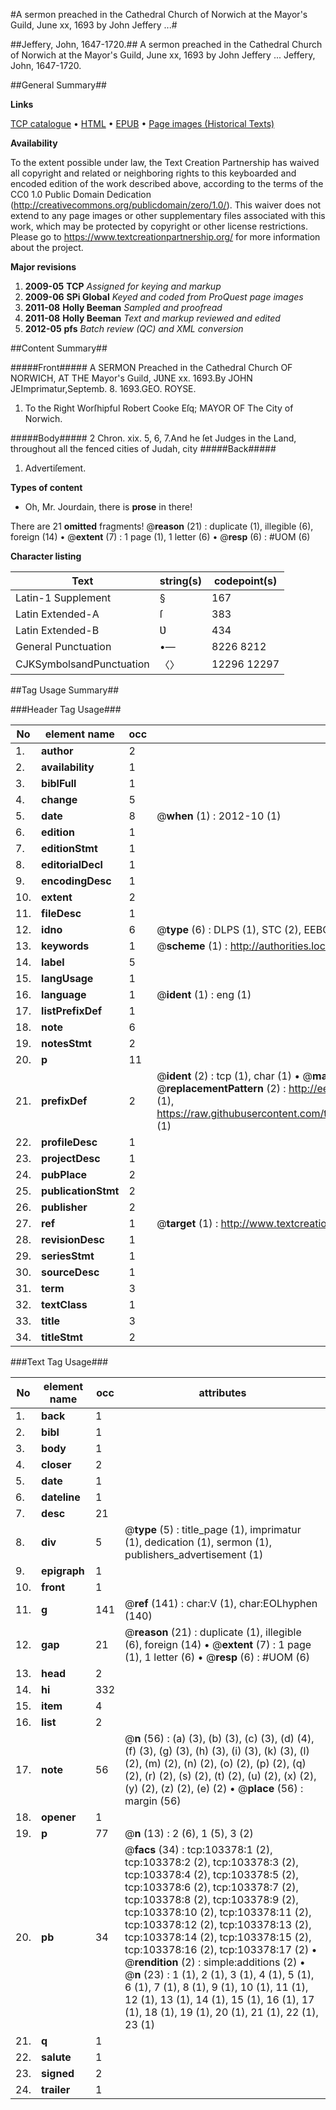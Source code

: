 #A sermon preached in the Cathedral Church of Norwich at the Mayor's Guild, June xx, 1693 by John Jeffery ...#

##Jeffery, John, 1647-1720.##
A sermon preached in the Cathedral Church of Norwich at the Mayor's Guild, June xx, 1693 by John Jeffery ...
Jeffery, John, 1647-1720.

##General Summary##

**Links**

[TCP catalogue](http://www.ota.ox.ac.uk/tcp/)  • 
[HTML](http://tei.it.ox.ac.uk/tcp/Texts-HTML/free/A46/A46712.html)  • 
[EPUB](http://tei.it.ox.ac.uk/tcp/Texts-EPUB/free/A46/A46712.epub) • 
[Page images (Historical Texts)](https://historicaltexts.jisc.ac.uk/eebo-15294242e)

**Availability**

To the extent possible under law, the Text Creation Partnership has waived all copyright and related or neighboring rights to this keyboarded and encoded edition of the work described above, according to the terms of the CC0 1.0 Public Domain Dedication (http://creativecommons.org/publicdomain/zero/1.0/). This waiver does not extend to any page images or other supplementary files associated with this work, which may be protected by copyright or other license restrictions. Please go to https://www.textcreationpartnership.org/ for more information about the project.

**Major revisions**

1. __2009-05__ __TCP__ *Assigned for keying and markup*
1. __2009-06__ __SPi Global__ *Keyed and coded from ProQuest page images*
1. __2011-08__ __Holly Beeman__ *Sampled and proofread*
1. __2011-08__ __Holly Beeman__ *Text and markup reviewed and edited*
1. __2012-05__ __pfs__ *Batch review (QC) and XML conversion*

##Content Summary##

#####Front#####
A SERMON Preached in the Cathedral Church OF NORWICH, AT THE Mayor's Guild, JƲNE xx. 1693.By JOHN JEImprimatur,Septemb. 8. 1693.GEO. ROYSE.
1. To the Right Worſhipful Robert Cooke Eſq; MAYOR OF The City of Norwich.

#####Body#####
2 Chron. xix. 5, 6, 7.And he ſet Judges in the Land, throughout all the fenced cities of Judah, city
#####Back#####

1. Advertiſement.

**Types of content**

  * Oh, Mr. Jourdain, there is **prose** in there!

There are 21 **omitted** fragments! 
 @__reason__ (21) : duplicate (1), illegible (6), foreign (14)  •  @__extent__ (7) : 1 page (1), 1 letter (6)  •  @__resp__ (6) : #UOM (6)

**Character listing**


|Text|string(s)|codepoint(s)|
|---|---|---|
|Latin-1 Supplement|§|167|
|Latin Extended-A|ſ|383|
|Latin Extended-B|Ʋ|434|
|General Punctuation|•—|8226 8212|
|CJKSymbolsandPunctuation|〈〉|12296 12297|

##Tag Usage Summary##

###Header Tag Usage###

|No|element name|occ|attributes|
|---|---|---|---|
|1.|__author__|2||
|2.|__availability__|1||
|3.|__biblFull__|1||
|4.|__change__|5||
|5.|__date__|8| @__when__ (1) : 2012-10 (1)|
|6.|__edition__|1||
|7.|__editionStmt__|1||
|8.|__editorialDecl__|1||
|9.|__encodingDesc__|1||
|10.|__extent__|2||
|11.|__fileDesc__|1||
|12.|__idno__|6| @__type__ (6) : DLPS (1), STC (2), EEBO-CITATION (1), OCLC (1), VID (1)|
|13.|__keywords__|1| @__scheme__ (1) : http://authorities.loc.gov/ (1)|
|14.|__label__|5||
|15.|__langUsage__|1||
|16.|__language__|1| @__ident__ (1) : eng (1)|
|17.|__listPrefixDef__|1||
|18.|__note__|6||
|19.|__notesStmt__|2||
|20.|__p__|11||
|21.|__prefixDef__|2| @__ident__ (2) : tcp (1), char (1)  •  @__matchPattern__ (2) : ([0-9\-]+):([0-9IVX]+) (1), (.+) (1)  •  @__replacementPattern__ (2) : http://eebo.chadwyck.com/downloadtiff?vid=$1&page=$2 (1), https://raw.githubusercontent.com/textcreationpartnership/Texts/master/tcpchars.xml#$1 (1)|
|22.|__profileDesc__|1||
|23.|__projectDesc__|1||
|24.|__pubPlace__|2||
|25.|__publicationStmt__|2||
|26.|__publisher__|2||
|27.|__ref__|1| @__target__ (1) : http://www.textcreationpartnership.org/docs/. (1)|
|28.|__revisionDesc__|1||
|29.|__seriesStmt__|1||
|30.|__sourceDesc__|1||
|31.|__term__|3||
|32.|__textClass__|1||
|33.|__title__|3||
|34.|__titleStmt__|2||


###Text Tag Usage###

|No|element name|occ|attributes|
|---|---|---|---|
|1.|__back__|1||
|2.|__bibl__|1||
|3.|__body__|1||
|4.|__closer__|2||
|5.|__date__|1||
|6.|__dateline__|1||
|7.|__desc__|21||
|8.|__div__|5| @__type__ (5) : title_page (1), imprimatur (1), dedication (1), sermon (1), publishers_advertisement (1)|
|9.|__epigraph__|1||
|10.|__front__|1||
|11.|__g__|141| @__ref__ (141) : char:V (1), char:EOLhyphen (140)|
|12.|__gap__|21| @__reason__ (21) : duplicate (1), illegible (6), foreign (14)  •  @__extent__ (7) : 1 page (1), 1 letter (6)  •  @__resp__ (6) : #UOM (6)|
|13.|__head__|2||
|14.|__hi__|332||
|15.|__item__|4||
|16.|__list__|2||
|17.|__note__|56| @__n__ (56) : (a) (3), (b) (3), (c) (3), (d) (4), (f) (3), (g) (3), (h) (3), (i) (3), (k) (3), (l) (2), (m) (2), (n) (2), (o) (2), (p) (2), (q) (2), (r) (2), (s) (2), (t) (2), (u) (2), (x) (2), (y) (2), (z) (2), (e) (2)  •  @__place__ (56) : margin (56)|
|18.|__opener__|1||
|19.|__p__|77| @__n__ (13) : 2 (6), 1 (5), 3 (2)|
|20.|__pb__|34| @__facs__ (34) : tcp:103378:1 (2), tcp:103378:2 (2), tcp:103378:3 (2), tcp:103378:4 (2), tcp:103378:5 (2), tcp:103378:6 (2), tcp:103378:7 (2), tcp:103378:8 (2), tcp:103378:9 (2), tcp:103378:10 (2), tcp:103378:11 (2), tcp:103378:12 (2), tcp:103378:13 (2), tcp:103378:14 (2), tcp:103378:15 (2), tcp:103378:16 (2), tcp:103378:17 (2)  •  @__rendition__ (2) : simple:additions (2)  •  @__n__ (23) : 1 (1), 2 (1), 3 (1), 4 (1), 5 (1), 6 (1), 7 (1), 8 (1), 9 (1), 10 (1), 11 (1), 12 (1), 13 (1), 14 (1), 15 (1), 16 (1), 17 (1), 18 (1), 19 (1), 20 (1), 21 (1), 22 (1), 23 (1)|
|21.|__q__|1||
|22.|__salute__|1||
|23.|__signed__|2||
|24.|__trailer__|1||
